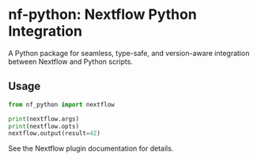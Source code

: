 # nf-python: Nextflow Python Integration

A Python package for seamless, type-safe, and version-aware integration between Nextflow and Python scripts.

## Usage

```python
from nf_python import nextflow

print(nextflow.args)
print(nextflow.opts)
nextflow.output(result=42)
```

See the Nextflow plugin documentation for details.
